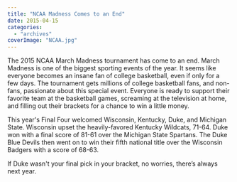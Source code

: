 ```yaml
---
title: "NCAA Madness Comes to an End"
date: 2015-04-15
categories: 
  - "archives"
coverImage: "NCAA.jpg"
---
```


The 2015 NCAA March Madness tournament has come to an end. March Madness is one of the biggest sporting events of the year. It seems like everyone becomes an insane fan of college basketball, even if only for a few days. The tournament gets millions of college basketball fans, and non-fans, passionate about this special event. Everyone is ready to support their favorite team at the basketball games, screaming at the television at home, and filling out their brackets for a chance to win a little money.

This year's Final Four welcomed Wisconsin, Kentucky, Duke, and Michigan State. Wisconsin upset the heavily-favored Kentucky Wildcats, 71-64. Duke won with a final score of 81-61 over the Michigan State Spartans. The Duke Blue Devils then went on to win their fifth national title over the Wisconsin Badgers with a score of 68-63.

If Duke wasn't your final pick in your bracket, no worries, there’s always next year.
